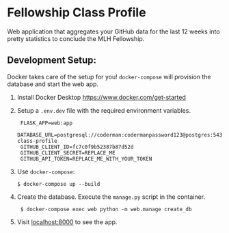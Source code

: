 # Fellowship Class Profile
Web application that aggregates your GitHub data for the last 12 weeks into pretty statistics to conclude the MLH Fellowship.


## Development Setup:
Docker takes care of the setup for you! `docker-compose` will provision the database and start the web app.
1. Install Docker Desktop https://www.docker.com/get-started

2. Setup a `.env.dev` file with the required environment variables. 

        FLASK_APP=web:app
        DATABASE_URL=postgresql://coderman:codermanpassword123@postgres:5432/fellowship-class-profile
        GITHUB_CLIENT_ID=fc7c0f9b52387b87d52d
        GITHUB_CLIENT_SECRET=REPLACE_ME
        GITHUB_API_TOKEN=REPLACE_ME_WITH_YOUR_TOKEN
        
3. Use `docker-compose`: 

       $ docker-compose up --build

4. Create the database. Execute the `manage.py` script in the container. 

        $ docker-compose exec web python -m web.manage create_db
        
5. Visit [localhost:8000](localhost:8000) to see the app.
